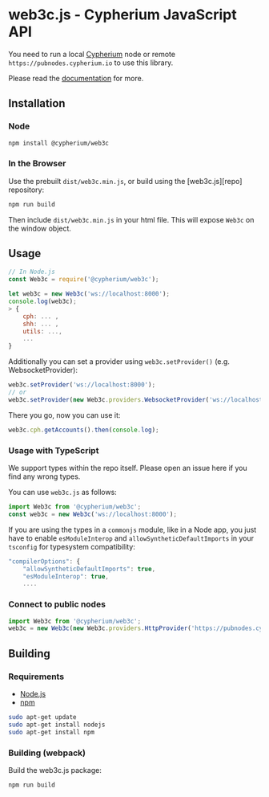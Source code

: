 
# web3c.js - Cypherium JavaScript API

You need to run a local [Cypherium](https://github.com/cypherium/cypherBFTBin.git) node or remote `https://pubnodes.cypherium.io` to use this library.

Please read the [documentation](https://github.com/cypherium/cypherBFTBin/blob/main/doc/cypherium-rpc-api.docx) for more.

## Installation

### Node

```bash
npm install @cypherium/web3c
```



### In the Browser

Use the prebuilt `dist/web3c.min.js`, or
build using the [web3c.js][repo] repository:

```bash
npm run build
```

Then include `dist/web3c.min.js` in your html file.
This will expose `Web3c` on the window object.


## Usage

```js
// In Node.js
const Web3c = require('@cypherium/web3c');

let web3c = new Web3c('ws://localhost:8000');
console.log(web3c);
> {
    cph: ... ,
    shh: ... ,
    utils: ...,
    ...
}
```

Additionally you can set a provider using `web3c.setProvider()` (e.g. WebsocketProvider):

```js
web3c.setProvider('ws://localhost:8000');
// or
web3c.setProvider(new Web3c.providers.WebsocketProvider('ws://localhost:8000'));

```

There you go, now you can use it:

```js
web3c.cph.getAccounts().then(console.log);
```

### Usage with TypeScript

We support types within the repo itself. Please open an issue here if you find any wrong types.

You can use `web3c.js` as follows:

```typescript
import Web3c from '@cypherium/web3c';
const web3c = new Web3c('ws://localhost:8000');
```

If you are using the types in a `commonjs` module, like in a Node app, you just have to enable `esModuleInterop` and `allowSyntheticDefaultImports` in your `tsconfig` for typesystem compatibility:

```js
"compilerOptions": {
    "allowSyntheticDefaultImports": true,
    "esModuleInterop": true,
    ....
```

### Connect to public nodes

```js
import Web3c from '@cypherium/web3c';
web3c = new Web3c(new Web3c.providers.HttpProvider('https://pubnodes.cypherium.io');
```


## Building

### Requirements

-   [Node.js](https://nodejs.org)
-   [npm](https://www.npmjs.com/)

```bash
sudo apt-get update
sudo apt-get install nodejs
sudo apt-get install npm
```

### Building (webpack)

Build the web3c.js package:

```bash
npm run build
```

